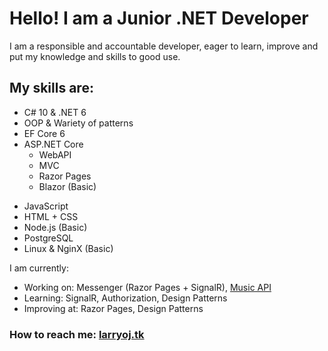 # Hello! I am a Junior .NET Developer

I am a responsible and accountable developer, eager to learn, improve and put my knowledge and skills to good use.

## My skills are:
- C# 10 & .NET 6
- OOP & Wariety of patterns
- EF Core 6
- ASP.NET Core
  - WebAPI
  - MVC
  - Razor Pages
  - Blazor (Basic)
* JavaScript
* HTML + CSS
* Node.js (Basic)
* PostgreSQL
* Linux & NginX (Basic)


I am currently:
- Working on: Messenger (Razor Pages + SignalR), [Music API](https://github.com/larry-oj/Music-API)
- Learning: SignalR, Authorization, Design Patterns
- Improving at: Razor Pages, Design Patterns

### How to reach me: [larryoj.tk](https://larryoj.tk/)
